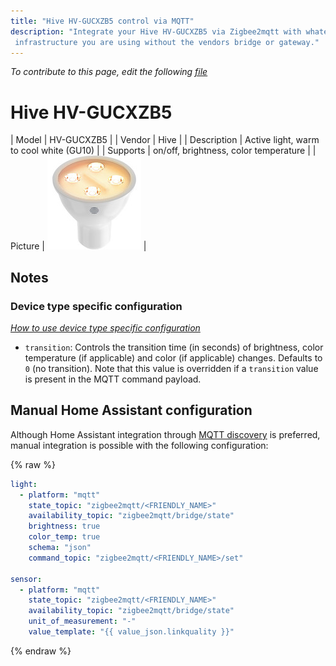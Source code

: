 ```yaml
---
title: "Hive HV-GUCXZB5 control via MQTT"
description: "Integrate your Hive HV-GUCXZB5 via Zigbee2mqtt with whatever smart home
 infrastructure you are using without the vendors bridge or gateway."
---
```


*To contribute to this page, edit the following
[file](https://github.com/Koenkk/zigbee2mqtt.io/blob/master/docs/devices/HV-GUCXZB5.md)*

# Hive HV-GUCXZB5

| Model | HV-GUCXZB5  |
| Vendor  | Hive  |
| Description | Active light, warm to cool white (GU10) |
| Supports | on/off, brightness, color temperature |
| Picture | ![Hive HV-GUCXZB5](../images/devices/HV-GUCXZB5.jpg) |

## Notes


### Device type specific configuration
*[How to use device type specific configuration](../information/configuration.md)*


* `transition`: Controls the transition time (in seconds) of brightness,
color temperature (if applicable) and color (if applicable) changes. Defaults to `0` (no transition).
Note that this value is overridden if a `transition` value is present in the MQTT command payload.


## Manual Home Assistant configuration
Although Home Assistant integration through [MQTT discovery](../integration/home_assistant) is preferred,
manual integration is possible with the following configuration:


{% raw %}
```yaml
light:
  - platform: "mqtt"
    state_topic: "zigbee2mqtt/<FRIENDLY_NAME>"
    availability_topic: "zigbee2mqtt/bridge/state"
    brightness: true
    color_temp: true
    schema: "json"
    command_topic: "zigbee2mqtt/<FRIENDLY_NAME>/set"

sensor:
  - platform: "mqtt"
    state_topic: "zigbee2mqtt/<FRIENDLY_NAME>"
    availability_topic: "zigbee2mqtt/bridge/state"
    unit_of_measurement: "-"
    value_template: "{{ value_json.linkquality }}"
```
{% endraw %}


